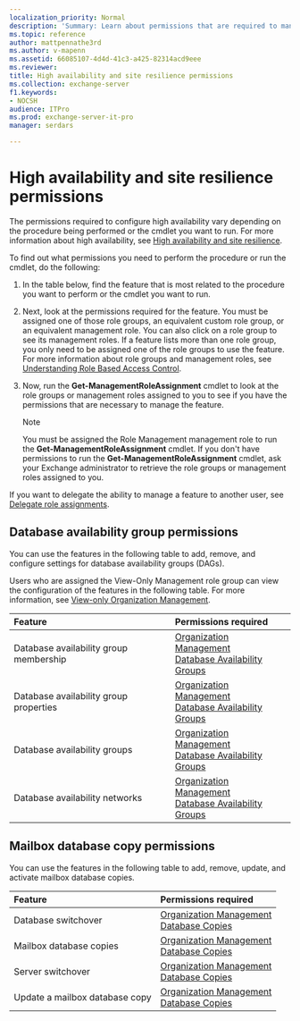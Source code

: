 ```yaml
---
localization_priority: Normal
description: 'Summary: Learn about permissions that are required to manage high availability in Exchange Server 2016 and Exchange Server 2019.'
ms.topic: reference
author: mattpennathe3rd
ms.author: v-mapenn
ms.assetid: 66085107-4d4d-41c3-a425-82314acd9eee
ms.reviewer:
title: High availability and site resilience permissions
ms.collection: exchange-server
f1.keywords:
- NOCSH
audience: ITPro
ms.prod: exchange-server-it-pro
manager: serdars

---
```


# High availability and site resilience permissions

The permissions required to configure high availability vary depending on the procedure being performed or the cmdlet you want to run. For more information about high availability, see [High availability and site resilience](../../high-availability/high-availability.md).

To find out what permissions you need to perform the procedure or run the cmdlet, do the following:

1. In the table below, find the feature that is most related to the procedure you want to perform or the cmdlet you want to run.

2. Next, look at the permissions required for the feature. You must be assigned one of those role groups, an equivalent custom role group, or an equivalent management role. You can also click on a role group to see its management roles. If a feature lists more than one role group, you only need to be assigned one of the role groups to use the feature. For more information about role groups and management roles, see [Understanding Role Based Access Control](https://docs.microsoft.com/exchange/understanding-role-based-access-control-exchange-2013-help).

3. Now, run the **Get-ManagementRoleAssignment** cmdlet to look at the role groups or management roles assigned to you to see if you have the permissions that are necessary to manage the feature.

    > [!NOTE]
    > You must be assigned the Role Management management role to run the **Get-ManagementRoleAssignment** cmdlet. If you don't have permissions to run the **Get-ManagementRoleAssignment** cmdlet, ask your Exchange administrator to retrieve the role groups or management roles assigned to you.

If you want to delegate the ability to manage a feature to another user, see [Delegate role assignments](https://docs.microsoft.com/exchange/delegate-role-assignments-exchange-2013-help).

## Database availability group permissions

You can use the features in the following table to add, remove, and configure settings for database availability groups (DAGs).

Users who are assigned the View-Only Management role group can view the configuration of the features in the following table. For more information, see [View-only Organization Management](https://docs.microsoft.com/exchange/view-only-organization-management-exchange-2013-help).

|**Feature**|**Permissions required**|
|:-----|:-----|
|Database availability group membership|[Organization Management](https://docs.microsoft.com/exchange/organization-management-exchange-2013-help) <br/> [Database Availability Groups](https://docs.microsoft.com/exchange/database-availability-groups-role-exchange-2013-help)|
|Database availability group properties|[Organization Management](https://docs.microsoft.com/exchange/organization-management-exchange-2013-help) <br/> [Database Availability Groups](https://docs.microsoft.com/exchange/database-availability-groups-role-exchange-2013-help)|
|Database availability groups|[Organization Management](https://docs.microsoft.com/exchange/organization-management-exchange-2013-help) <br/> [Database Availability Groups](https://docs.microsoft.com/exchange/database-availability-groups-role-exchange-2013-help)|
|Database availability networks|[Organization Management](https://docs.microsoft.com/exchange/organization-management-exchange-2013-help) <br/> [Database Availability Groups](https://docs.microsoft.com/exchange/database-availability-groups-role-exchange-2013-help)|

## Mailbox database copy permissions

You can use the features in the following table to add, remove, update, and activate mailbox database copies.

|**Feature**|**Permissions required**|
|:-----|:-----|
|Database switchover|[Organization Management](https://docs.microsoft.com/exchange/organization-management-exchange-2013-help) <br/> [Database Copies](https://docs.microsoft.com/exchange/database-copies-role-exchange-2013-help)|
|Mailbox database copies|[Organization Management](https://docs.microsoft.com/exchange/organization-management-exchange-2013-help) <br/> [Database Copies](https://docs.microsoft.com/exchange/database-copies-role-exchange-2013-help)|
|Server switchover|[Organization Management](https://docs.microsoft.com/exchange/organization-management-exchange-2013-help) <br/> [Database Copies](https://docs.microsoft.com/exchange/database-copies-role-exchange-2013-help)|
|Update a mailbox database copy|[Organization Management](https://docs.microsoft.com/exchange/organization-management-exchange-2013-help) <br/> [Database Copies](https://docs.microsoft.com/exchange/database-copies-role-exchange-2013-help)|
